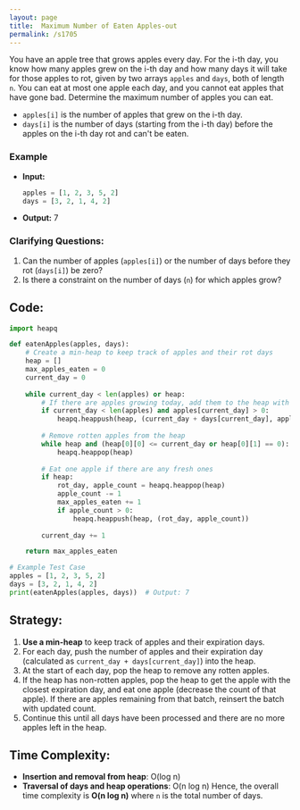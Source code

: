 ```yaml
---
layout: page
title:  Maximum Number of Eaten Apples-out
permalink: /s1705
---
```

You have an apple tree that grows apples every day. For the i-th day, you know how many apples grew on the i-th day and how many days it will take for those apples to rot, given by two arrays `apples` and `days`, both of length `n`. You can eat at most one apple each day, and you cannot eat apples that have gone bad. Determine the maximum number of apples you can eat.

- `apples[i]` is the number of apples that grew on the i-th day.
- `days[i]` is the number of days (starting from the i-th day) before the apples on the i-th day rot and can't be eaten.

### Example
- **Input:**
  ```python
  apples = [1, 2, 3, 5, 2]
  days = [3, 2, 1, 4, 2]
  ```

- **Output:** 7

### Clarifying Questions:
1. Can the number of apples (`apples[i]`) or the number of days before they rot (`days[i]`) be zero?
2. Is there a constraint on the number of days (`n`) for which apples grow?

## Code:
```python
import heapq

def eatenApples(apples, days):
    # Create a min-heap to keep track of apples and their rot days
    heap = []
    max_apples_eaten = 0
    current_day = 0
    
    while current_day < len(apples) or heap:
        # If there are apples growing today, add them to the heap with their rot day
        if current_day < len(apples) and apples[current_day] > 0:
            heapq.heappush(heap, (current_day + days[current_day], apples[current_day]))
        
        # Remove rotten apples from the heap
        while heap and (heap[0][0] <= current_day or heap[0][1] == 0):
            heapq.heappop(heap)
        
        # Eat one apple if there are any fresh ones
        if heap:
            rot_day, apple_count = heapq.heappop(heap)
            apple_count -= 1
            max_apples_eaten += 1
            if apple_count > 0:
                heapq.heappush(heap, (rot_day, apple_count))
        
        current_day += 1

    return max_apples_eaten

# Example Test Case
apples = [1, 2, 3, 5, 2]
days = [3, 2, 1, 4, 2]
print(eatenApples(apples, days))  # Output: 7
```

## Strategy:
1. **Use a min-heap** to keep track of apples and their expiration days.
2. For each day, push the number of apples and their expiration day (calculated as `current_day + days[current_day]`) into the heap.
3. At the start of each day, pop the heap to remove any rotten apples.
4. If the heap has non-rotten apples, pop the heap to get the apple with the closest expiration day, and eat one apple (decrease the count of that apple). If there are apples remaining from that batch, reinsert the batch with updated count.
5. Continue this until all days have been processed and there are no more apples left in the heap.

## Time Complexity:
- **Insertion and removal from heap**: O(log n)
- **Traversal of days and heap operations**: O(n log n)
Hence, the overall time complexity is **O(n log n)** where `n` is the total number of days.